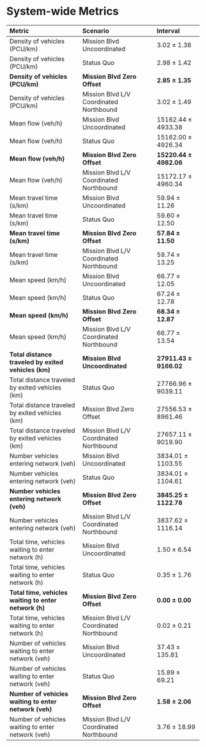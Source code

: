 # System-wide Metrics

| Metric                                                | Scenario                                | Interval               |
|:------------------------------------------------------|:----------------------------------------|:-----------------------|
| Density of vehicles (PCU/km)                          | Mission Blvd Uncoordinated              | 3.02 ± 1.38            |
| Density of vehicles (PCU/km)                          | Status Quo                              | 2.98 ± 1.42            |
| **Density of vehicles (PCU/km)**                      | **Mission Blvd Zero Offset**            | **2.85 ± 1.35**        |
| Density of vehicles (PCU/km)                          | Mission Blvd L/V Coordinated Northbound | 3.02 ± 1.49            |
| Mean flow (veh/h)                                     | Mission Blvd Uncoordinated              | 15162.44 ± 4933.38     |
| Mean flow (veh/h)                                     | Status Quo                              | 15162.00 ± 4926.34     |
| **Mean flow (veh/h)**                                 | **Mission Blvd Zero Offset**            | **15220.44 ± 4982.06** |
| Mean flow (veh/h)                                     | Mission Blvd L/V Coordinated Northbound | 15172.17 ± 4960.34     |
| Mean travel time (s/km)                               | Mission Blvd Uncoordinated              | 59.94 ± 11.26          |
| Mean travel time (s/km)                               | Status Quo                              | 59.60 ± 12.50          |
| **Mean travel time (s/km)**                           | **Mission Blvd Zero Offset**            | **57.84 ± 11.50**      |
| Mean travel time (s/km)                               | Mission Blvd L/V Coordinated Northbound | 59.74 ± 13.25          |
| Mean speed (km/h)                                     | Mission Blvd Uncoordinated              | 66.77 ± 12.05          |
| Mean speed (km/h)                                     | Status Quo                              | 67.24 ± 12.78          |
| **Mean speed (km/h)**                                 | **Mission Blvd Zero Offset**            | **68.34 ± 12.87**      |
| Mean speed (km/h)                                     | Mission Blvd L/V Coordinated Northbound | 66.77 ± 13.54          |
| **Total distance traveled by exited vehicles (km)**   | **Mission Blvd Uncoordinated**          | **27911.43 ± 9166.02** |
| Total distance traveled by exited vehicles (km)       | Status Quo                              | 27766.96 ± 9039.11     |
| Total distance traveled by exited vehicles (km)       | Mission Blvd Zero Offset                | 27556.53 ± 8961.46     |
| Total distance traveled by exited vehicles (km)       | Mission Blvd L/V Coordinated Northbound | 27657.11 ± 9019.90     |
| Number vehicles entering network (veh)                | Mission Blvd Uncoordinated              | 3834.01 ± 1103.55      |
| Number vehicles entering network (veh)                | Status Quo                              | 3834.01 ± 1104.61      |
| **Number vehicles entering network (veh)**            | **Mission Blvd Zero Offset**            | **3845.25 ± 1122.78**  |
| Number vehicles entering network (veh)                | Mission Blvd L/V Coordinated Northbound | 3837.62 ± 1116.14      |
| Total time, vehicles waiting to enter network (h)     | Mission Blvd Uncoordinated              | 1.50 ± 6.54            |
| Total time, vehicles waiting to enter network (h)     | Status Quo                              | 0.35 ± 1.76            |
| **Total time, vehicles waiting to enter network (h)** | **Mission Blvd Zero Offset**            | **0.00 ± 0.00**        |
| Total time, vehicles waiting to enter network (h)     | Mission Blvd L/V Coordinated Northbound | 0.02 ± 0.21            |
| Number of vehicles waiting to enter network (veh)     | Mission Blvd Uncoordinated              | 37.43 ± 135.81         |
| Number of vehicles waiting to enter network (veh)     | Status Quo                              | 15.89 ± 69.21          |
| **Number of vehicles waiting to enter network (veh)** | **Mission Blvd Zero Offset**            | **1.58 ± 2.06**        |
| Number of vehicles waiting to enter network (veh)     | Mission Blvd L/V Coordinated Northbound | 3.76 ± 18.99           |